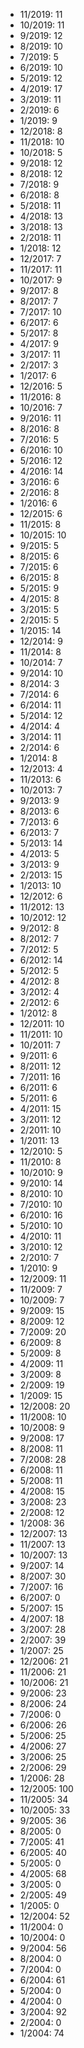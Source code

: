 *  11/2019: 11
*  10/2019: 11
*  9/2019: 12
*  8/2019: 10
*  7/2019: 5
*  6/2019: 10
*  5/2019: 12
*  4/2019: 17
*  3/2019: 11
*  2/2019: 6
*  1/2019: 9
*  12/2018: 8
*  11/2018: 10
*  10/2018: 5
*  9/2018: 12
*  8/2018: 12
*  7/2018: 9
*  6/2018: 8
*  5/2018: 11
*  4/2018: 13
*  3/2018: 13
*  2/2018: 11
*  1/2018: 12
*  12/2017: 7
*  11/2017: 11
*  10/2017: 9
*  9/2017: 8
*  8/2017: 7
*  7/2017: 10
*  6/2017: 6
*  5/2017: 8
*  4/2017: 9
*  3/2017: 11
*  2/2017: 3
*  1/2017: 6
*  12/2016: 5
*  11/2016: 8
*  10/2016: 7
*  9/2016: 11
*  8/2016: 8
*  7/2016: 5
*  6/2016: 10
*  5/2016: 12
*  4/2016: 14
*  3/2016: 6
*  2/2016: 8
*  1/2016: 6
*  12/2015: 6
*  11/2015: 8
*  10/2015: 10
*  9/2015: 5
*  8/2015: 6
*  7/2015: 6
*  6/2015: 8
*  5/2015: 9
*  4/2015: 8
*  3/2015: 5
*  2/2015: 5
*  1/2015: 14
*  12/2014: 9
*  11/2014: 8
*  10/2014: 7
*  9/2014: 10
*  8/2014: 3
*  7/2014: 6
*  6/2014: 11
*  5/2014: 12
*  4/2014: 4
*  3/2014: 11
*  2/2014: 6
*  1/2014: 8
*  12/2013: 4
*  11/2013: 6
*  10/2013: 7
*  9/2013: 9
*  8/2013: 6
*  7/2013: 6
*  6/2013: 7
*  5/2013: 14
*  4/2013: 5
*  3/2013: 9
*  2/2013: 15
*  1/2013: 10
*  12/2012: 6
*  11/2012: 13
*  10/2012: 12
*  9/2012: 8
*  8/2012: 7
*  7/2012: 5
*  6/2012: 14
*  5/2012: 5
*  4/2012: 8
*  3/2012: 4
*  2/2012: 6
*  1/2012: 8
*  12/2011: 10
*  11/2011: 10
*  10/2011: 7
*  9/2011: 6
*  8/2011: 12
*  7/2011: 16
*  6/2011: 6
*  5/2011: 6
*  4/2011: 15
*  3/2011: 12
*  2/2011: 10
*  1/2011: 13
*  12/2010: 5
*  11/2010: 8
*  10/2010: 9
*  9/2010: 14
*  8/2010: 10
*  7/2010: 10
*  6/2010: 16
*  5/2010: 10
*  4/2010: 11
*  3/2010: 12
*  2/2010: 7
*  1/2010: 9
*  12/2009: 11
*  11/2009: 7
*  10/2009: 7
*  9/2009: 15
*  8/2009: 12
*  7/2009: 20
*  6/2009: 8
*  5/2009: 8
*  4/2009: 11
*  3/2009: 8
*  2/2009: 19
*  1/2009: 15
*  12/2008: 20
*  11/2008: 10
*  10/2008: 9
*  9/2008: 17
*  8/2008: 11
*  7/2008: 28
*  6/2008: 11
*  5/2008: 11
*  4/2008: 15
*  3/2008: 23
*  2/2008: 12
*  1/2008: 36
*  12/2007: 13
*  11/2007: 13
*  10/2007: 13
*  9/2007: 14
*  8/2007: 30
*  7/2007: 16
*  6/2007: 0
*  5/2007: 15
*  4/2007: 18
*  3/2007: 28
*  2/2007: 39
*  1/2007: 25
*  12/2006: 21
*  11/2006: 21
*  10/2006: 21
*  9/2006: 23
*  8/2006: 24
*  7/2006: 0
*  6/2006: 26
*  5/2006: 25
*  4/2006: 27
*  3/2006: 25
*  2/2006: 29
*  1/2006: 28
*  12/2005: 100
*  11/2005: 34
*  10/2005: 33
*  9/2005: 36
*  8/2005: 0
*  7/2005: 41
*  6/2005: 40
*  5/2005: 0
*  4/2005: 68
*  3/2005: 0
*  2/2005: 49
*  1/2005: 0
*  12/2004: 52
*  11/2004: 0
*  10/2004: 0
*  9/2004: 56
*  8/2004: 0
*  7/2004: 0
*  6/2004: 61
*  5/2004: 0
*  4/2004: 0
*  3/2004: 92
*  2/2004: 0
*  1/2004: 74